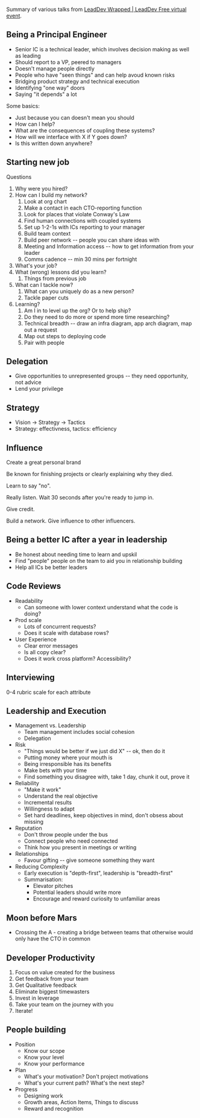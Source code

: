 Summary of various talks from [LeadDev Wrapped | LeadDev Free virtual event](https://leaddev.com/leaddev-wrapped).

## Being a Principal Engineer

- Senior IC is a technical leader, which involves decision making as well as leading
- Should report to a VP, peered to managers
- Doesn't manage people directly
- People who have "seen things" and can help avoud known risks
- Bridging product strategy and technical execution
- Identifying "one way" doors
- Saying "it depends" a lot

Some basics:

- Just because you can doesn't mean you should
- How can I help?
- What are the consequences of coupling these systems?
- How will we interface with X if Y goes down?
- Is this written down anywhere?

## Starting new job

Questions

1. Why were you hired?
2. How can I build my network?
   1. Look at org chart
   2. Make a contact in each CTO-reporting function
   3. Look for places that violate Conway's Law
   4. Find human connections with coupled systems
   5. Set up 1-2-1s with ICs reporting to your manager
   6. Build team context
   7. Build peer network -- people you can share ideas with
   8. Meeting and Information access -- how to get information from your leader
   9. Comms cadence -- min 30 mins per fortnight
3. What's your job?
4. What (wrong) lessons did you learn?
   1. Things from previous job
5. What can I tackle now?
   1. What can you uniquely do as a new person?
   2. Tackle paper cuts
6. Learning?
   1. Am I in to level up the org? Or to help ship?
   2. Do they need to do more or spend more time researching?
   3. Technical breadth -- draw an infra diagram, app arch diagram, map out a request
   4. Map out steps to deploying code
   5. Pair with people

## Delegation

- Give opportunities to unrepresented groups -- they need opportunity, not advice
- Lend your privilege

## Strategy

- Vision -> Strategy -> Tactics
- Strategy: effectivness, tactics: efficiency

## Influence

Create a great personal brand

Be known for finishing projects or clearly explaining why they died.

Learn to say "no".

Really listen. Wait 30 seconds after you're ready to jump in.

Give credit.

Build a network. Give influence to other influencers.

## Being a better IC after a year in leadership

- Be honest about needing time to learn and upskil
- Find "people" people on the team to aid you in relationship building
- Help all ICs be better leaders

## Code Reviews

- Readability
  - Can someone with lower context understand what the code is doing?
- Prod scale
  - Lots of concurrent requests?
  - Does it scale with database rows?
- User Experience
  - Clear error messages
  - Is all copy clear?
  - Does it work cross platform? Accessibility?

## Interviewing

0-4 rubric scale for each attribute

## Leadership and Execution

- Management vs. Leadership
  - Team management includes social cohesion
  - Delegation
- Risk
  - "Things would be better if we just did X" -- ok, then do it
  - Putting money where your mouth is
  - Being irresponsible has its benefits
  - Make bets with your time
  - Find something you disagree with, take 1 day, chunk it out, prove it
- Reliability
  - "Make it work"
  - Understand the real objective
  - Incremental results
  - Willingness to adapt
  - Set hard deadlines, keep objectives in mind, don't obsess about missing
- Reputation
  - Don't throw people under the bus
  - Connect people who need connected
  - Think how you present in meetings or writing
- Relationships
  - Favour gifting -- give someone something they want
- Reducing Complexity
  - Early execution is "depth-first", leadership is "breadth-first"
  - Summarisation:
    - Elevator pitches
    - Potential leaders should write more
    - Encourage and reward curiosity to unfamiliar areas

## Moon before Mars

- Crossing the A - creating a bridge between teams that otherwise would only have the CTO in common

## Developer Productivity

1. Focus on value created for the business
2. Get feedback from your team
3. Get Qualitative feedback
4. Eliminate biggest timewasters
5. Invest in leverage
6. Take your team on the journey with you
7. Iterate!

## People building

- Position
  - Know our scope
  - Know your level
  - Know your performance
- Plan
  - What's your motivation? Don't project motivations
  - What's your current path? What's the next step?
- Progress
  - Designing work
  - Growth areas, Action Items, Things to discuss
  - Reward and recognition
